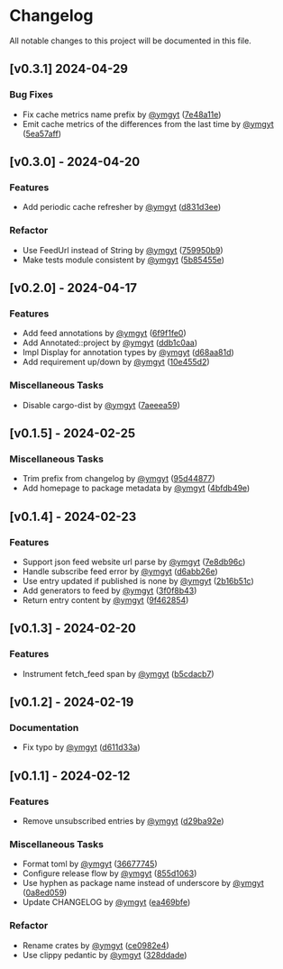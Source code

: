 # Changelog

All notable changes to this project will be documented in this file.

## [v0.3.1] 2024-04-29

### Bug Fixes

- Fix cache metrics name prefix by [@ymgyt](https://github.com/ymgyt) ([7e48a11e](https://github.com/ymgyt/syndicationd/commit/7e48a11e4a07ac67ba3e9cb8deac05f69abb626f))
- Emit cache metrics of the differences from the last time by [@ymgyt](https://github.com/ymgyt) ([5ea57aff](https://github.com/ymgyt/syndicationd/commit/5ea57aff46a149b69b5bfe814f13bd8c24f209b9))

## [v0.3.0] - 2024-04-20

### Features

- Add periodic cache refresher by [@ymgyt](https://github.com/ymgyt) ([d831d3ee](https://github.com/ymgyt/syndicationd/commit/d831d3ee80dab01c004ba37d7e30c64f9750e6de))

### Refactor

- Use FeedUrl instead of String by [@ymgyt](https://github.com/ymgyt) ([759950b9](https://github.com/ymgyt/syndicationd/commit/759950b9ff64d0b407483c55ebf733eceb6b6d09))
- Make tests module consistent by [@ymgyt](https://github.com/ymgyt) ([5b85455e](https://github.com/ymgyt/syndicationd/commit/5b85455e15b29bafd1c357ec0ecba8b1e3eed0cc))

## [v0.2.0] - 2024-04-17

### Features

- Add feed annotations by [@ymgyt](https://github.com/ymgyt) ([6f9f1fe0](https://github.com/ymgyt/syndicationd/commit/6f9f1fe0919912138f658ff22deedba7e0c7126a))
- Add Annotated::project by [@ymgyt](https://github.com/ymgyt) ([ddb1c0aa](https://github.com/ymgyt/syndicationd/commit/ddb1c0aac537aa56fafb3432a346fc83ab33cd4a))
- Impl Display for annotation types by [@ymgyt](https://github.com/ymgyt) ([d68aa81d](https://github.com/ymgyt/syndicationd/commit/d68aa81de61cdd72731e8f68b6b1d440efc67ec9))
- Add requirement up/down by [@ymgyt](https://github.com/ymgyt) ([10e455d2](https://github.com/ymgyt/syndicationd/commit/10e455d251b1598501d5527423ba74c4b18920d8))

### Miscellaneous Tasks

- Disable cargo-dist by [@ymgyt](https://github.com/ymgyt) ([7aeeea59](https://github.com/ymgyt/syndicationd/commit/7aeeea591040165444dbb59868760e02f6628b6f))

## [v0.1.5] - 2024-02-25

### Miscellaneous Tasks

- Trim prefix from changelog by [@ymgyt](https://github.com/ymgyt) ([95d44877](https://github.com/ymgyt/syndicationd/commit/95d448773ec7ab009fbece0928854364679b6f2c))
- Add homepage to package metadata by [@ymgyt](https://github.com/ymgyt) ([4bfdb49e](https://github.com/ymgyt/syndicationd/commit/4bfdb49e317e18ff6345ce1b8e8071f0497a1a5f))

## [v0.1.4] - 2024-02-23

### Features

- Support json feed website url parse by [@ymgyt](https://github.com/ymgyt) ([7e8db96c](https://github.com/ymgyt/syndicationd/commit/7e8db96c05d33604381168e85f929063b5a85bdd))
- Handle subscribe feed error by [@ymgyt](https://github.com/ymgyt) ([d6abb26e](https://github.com/ymgyt/syndicationd/commit/d6abb26eb7ea75ba479f07cb83ff680a1708c6af))
- Use entry updated if published is none by [@ymgyt](https://github.com/ymgyt) ([2b16b51c](https://github.com/ymgyt/syndicationd/commit/2b16b51c3cadb7b0dd74a848ae43ff078372b678))
- Add generators to feed by [@ymgyt](https://github.com/ymgyt) ([3f0f8b43](https://github.com/ymgyt/syndicationd/commit/3f0f8b4303e2698a9ae364c2c114f0f6d83ffc33))
- Return entry content by [@ymgyt](https://github.com/ymgyt) ([9f462854](https://github.com/ymgyt/syndicationd/commit/9f462854a1e0d46af515a91237fb3660c72c1fad))

## [v0.1.3] - 2024-02-20

### Features

- Instrument fetch_feed span by [@ymgyt](https://github.com/ymgyt) ([b5cdacb7](https://github.com/ymgyt/syndicationd/commit/b5cdacb7d5a21012b1273a34af419abf6143251d))

## [v0.1.2] - 2024-02-19

### Documentation

- Fix typo by [@ymgyt](https://github.com/ymgyt) ([d611d33a](https://github.com/ymgyt/syndicationd/commit/d611d33af376e593d24533378845c565dadd4e5e))

## [v0.1.1] - 2024-02-12

### Features

- Remove unsubscribed entries by [@ymgyt](https://github.com/ymgyt) ([d29ba92e](https://github.com/ymgyt/syndicationd/commit/d29ba92e929d9d1348fa114ac2bdf210b76c5a1b))

### Miscellaneous Tasks

- Format toml by [@ymgyt](https://github.com/ymgyt) ([36677745](https://github.com/ymgyt/syndicationd/commit/3667774506106fe0f38d77efac9f4b27c70090aa))
- Configure release flow by [@ymgyt](https://github.com/ymgyt) ([855d1063](https://github.com/ymgyt/syndicationd/commit/855d1063f5b476433fe0a7ab352b72d63a749e2e))
- Use hyphen as package name instead of underscore by [@ymgyt](https://github.com/ymgyt) ([0a8ed059](https://github.com/ymgyt/syndicationd/commit/0a8ed05997790f9f05c932c92fa2b2b2d74065a9))
- Update CHANGELOG by [@ymgyt](https://github.com/ymgyt) ([ea469bfe](https://github.com/ymgyt/syndicationd/commit/ea469bfefec9adf294667f4131538d496a6b017d))

### Refactor

- Rename crates by [@ymgyt](https://github.com/ymgyt) ([ce0982e4](https://github.com/ymgyt/syndicationd/commit/ce0982e497647b23dcf07e39d525121bcd9ac1fa))
- Use clippy pedantic by [@ymgyt](https://github.com/ymgyt) ([328ddade](https://github.com/ymgyt/syndicationd/commit/328ddadebbad5381271c5e84cce2d6888252e70c))

<!-- generated by git-cliff -->
